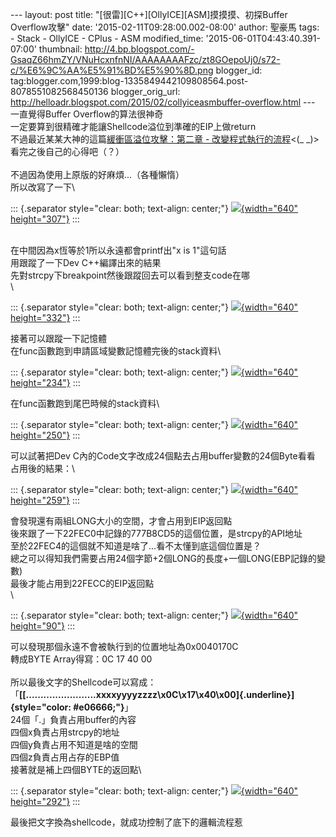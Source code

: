 \-\-- layout: post title:
\"\[很雷\]\[C++\]\[OllyICE\]\[ASM\]摸摸摸、初探Buffer Overflow攻擊\"
date: \'2015-02-11T09:28:00.002-08:00\' author: 聖豪馬 tags: - Stack -
OllyICE - CPlus - ASM modified\_time: \'2015-06-01T04:43:40.391-07:00\'
thumbnail:
http://4.bp.blogspot.com/-GsaqZ66hmZY/VNuHcxnfnNI/AAAAAAAAFzc/zt8GOepoUj0/s72-c/%E6%9C%AA%E5%91%BD%E5%90%8D.png
blogger\_id:
tag:blogger.com,1999:blog-1335849442109808564.post-8078551082568450136
blogger\_orig\_url:
http://helloadr.blogspot.com/2015/02/collyiceasmbuffer-overflow.html
\-\-- 一直覺得Buffer Overflow的算法很神奇\
一定要算到很精確才能讓Shellcode溢位到準確的EIP上做return\
不過最近某某大神的這篇[緩衝區溢位攻擊：第二章 -
改變程式執行的流程](http://securityalley.blogspot.tw/2013/05/blog-post.html)\<(\_
\_)\>\
看完之後自己的心得吧（？）\
\
不過因為使用上原版的好麻煩\...（各種懶惰）\
所以改寫了一下\

::: {.separator style="clear: both; text-align: center;"}
[![](http://4.bp.blogspot.com/-GsaqZ66hmZY/VNuHcxnfnNI/AAAAAAAAFzc/zt8GOepoUj0/s1600/%E6%9C%AA%E5%91%BD%E5%90%8D.png){width="640"
height="307"}](http://4.bp.blogspot.com/-GsaqZ66hmZY/VNuHcxnfnNI/AAAAAAAAFzc/zt8GOepoUj0/s1600/%E6%9C%AA%E5%91%BD%E5%90%8D.png)
:::

\
在中間因為x恆等於1所以永遠都會printf出\"x is 1\"這句話\
用跟蹤了一下Dev C++編譯出來的結果\
先對strcpy下breakpoint然後跟蹤回去可以看到整支code在哪\
\

::: {.separator style="clear: both; text-align: center;"}
[![](http://2.bp.blogspot.com/-ez29EsWS9s0/VNuIf72WM-I/AAAAAAAAFzk/kafsplc9QIc/s1600/%E6%9C%AA%E5%91%BD%E5%90%8D.png){width="640"
height="332"}](http://2.bp.blogspot.com/-ez29EsWS9s0/VNuIf72WM-I/AAAAAAAAFzk/kafsplc9QIc/s1600/%E6%9C%AA%E5%91%BD%E5%90%8D.png)
:::

接著可以跟蹤一下記憶體\
在func函數跑到申請區域變數記憶體完後的stack資料\

::: {.separator style="clear: both; text-align: center;"}
[![](http://3.bp.blogspot.com/-69SE0oaENCk/VNuJ3CYeK5I/AAAAAAAAFzw/4vCpecS1Fx8/s1600/%E6%9C%AA%E5%91%BD%E5%90%8D.png){width="640"
height="234"}](http://3.bp.blogspot.com/-69SE0oaENCk/VNuJ3CYeK5I/AAAAAAAAFzw/4vCpecS1Fx8/s1600/%E6%9C%AA%E5%91%BD%E5%90%8D.png)
:::

在func函數跑到尾巴時候的stack資料\

::: {.separator style="clear: both; text-align: center;"}
[![](http://3.bp.blogspot.com/-dLPq4M9-ozY/VNuNMt8J4II/AAAAAAAAFz8/AmzFZ_SktYo/s1600/%E6%9C%AA%E5%91%BD%E5%90%8D.png){width="640"
height="250"}](http://3.bp.blogspot.com/-dLPq4M9-ozY/VNuNMt8J4II/AAAAAAAAFz8/AmzFZ_SktYo/s1600/%E6%9C%AA%E5%91%BD%E5%90%8D.png)
:::

可以試著把Dev C內的Code文字改成24個點去占用buffer變數的24個Byte看看\
占用後的結果：\

::: {.separator style="clear: both; text-align: center;"}
[![](http://2.bp.blogspot.com/-51jr9Hq-5kY/VNuN_WEFZ2I/AAAAAAAAF0E/ekT1n_5dYzo/s1600/%E6%9C%AA%E5%91%BD%E5%90%8D.png){width="640"
height="259"}](http://2.bp.blogspot.com/-51jr9Hq-5kY/VNuN_WEFZ2I/AAAAAAAAF0E/ekT1n_5dYzo/s1600/%E6%9C%AA%E5%91%BD%E5%90%8D.png)
:::

會發現還有兩組LONG大小的空間，才會占用到EIP返回點\
後來跟了一下22FEC0中記錄的777B8CD5的這個位置，是strcpy的API地址\
至於22FEC4的這個就不知道是啥了\...看不太懂到底這個位置是？\
總之可以得知我們需要占用24個字節+2個LONG的長度+一個LONG(EBP記錄的變數)\
最後才能占用到22FECC的EIP返回點\
\

::: {.separator style="clear: both; text-align: center;"}
[![](http://4.bp.blogspot.com/-vYgLZmNat4w/VNuPhAbKmcI/AAAAAAAAF0Q/-iMJOqMQE4c/s1600/%E6%9C%AA%E5%91%BD%E5%90%8D.png){width="640"
height="90"}](http://4.bp.blogspot.com/-vYgLZmNat4w/VNuPhAbKmcI/AAAAAAAAF0Q/-iMJOqMQE4c/s1600/%E6%9C%AA%E5%91%BD%E5%90%8D.png)
:::

可以發現那個永遠不會被執行到的位置地址為0x0040170C\
轉成BYTE Array得寫：0C 17 40 00\
\
所以最後文字的Shellcode可以寫成：\
「**[[\...\...\...\...\...\...\...\...xxxxyyyyzzzz\\x0C\\x17\\x40\\x00]{.underline}]{style="color: #e06666;"}**」\
24個「.」負責占用buffer的內容\
四個x負責占用strcpy的地址\
四個y負責占用不知道是啥的空間\
四個z負責占用占存的EBP值\
接著就是補上四個BYTE的返回點\

::: {.separator style="clear: both; text-align: center;"}
[![](http://4.bp.blogspot.com/-VqLOqk8CK7Q/VNuRBlUNFgI/AAAAAAAAF0c/33da4q1F96E/s1600/%E6%9C%AA%E5%91%BD%E5%90%8D.png){width="640"
height="292"}](http://4.bp.blogspot.com/-VqLOqk8CK7Q/VNuRBlUNFgI/AAAAAAAAF0c/33da4q1F96E/s1600/%E6%9C%AA%E5%91%BD%E5%90%8D.png)
:::

最後把文字換為shellcode，就成功控制了底下的邏輯流程惹
